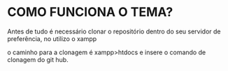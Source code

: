 # COMO FUNCIONA O TEMA?

Antes de tudo é necessário clonar o repositório dentro do seu servidor de preferência,
no utilizo o xampp

o caminho para a clonagem é xampp>htdocs e insere o comando de clonagem do git hub.
